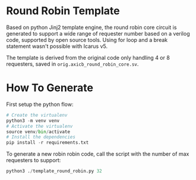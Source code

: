 # Round Robin Template

Based on python Jinj2 template engine, the round robin core circuit
is generated to support a wide range of requester number based on
a verilog code, supported by open source tools. Using for loop and
a break statement wasn't possible with Icarus v5.

The template is derived from the original code only handling
4 or 8 requesters, saved in  `orig.axicb_round_robin_core.sv`.

# How To Generate

First setup the python flow:
```python
# Create the virtualenv
python3 -m venv venv
# Activate the virtualenv
source venv/bin/activate
# Install the dependencies
pip install -r requirements.txt
```

To generate a new robin robin code, call the script with the 
number of max requesters to support:

```python
python3 ./template_round_robin.py 32
```

